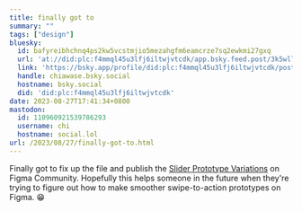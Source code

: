 ```yaml
---
title: finally got to
summary: ""
tags: ["design"]
bluesky:
  id: bafyreibhchnq4ps2kw5vcstmjio5mezahgfm6eamcrze7sq2ewkmi27gxq
  url: 'at://did:plc:f4mmql45u3lfj6iltwjvtcdk/app.bsky.feed.post/3k5wll6fztw2y'
  link: 'https://bsky.app/profile/did:plc:f4mmql45u3lfj6iltwjvtcdk/post/3k5wll6fztw2y'
  handle: chiawase.bsky.social
  hostname: bsky.social
  did: 'did:plc:f4mmql45u3lfj6iltwjvtcdk'
date: 2023-08-27T17:41:34+0800
mastodon:
  id: 110960921539786293
  username: chi
  hostname: social.lol
url: /2023/08/27/finally-got-to.html
---
```


Finally got to fix up the file and publish the [Slider Prototype Variations](https://www.figma.com/community/file/1277562905887280569/Slider-Prototype-Variations) on Figma Community. Hopefully this helps someone in the future when they're trying to figure out how to make smoother swipe-to-action prototypes on Figma. 😁
